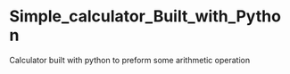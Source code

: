 # Simple_calculator_Built_with_Python
Calculator built with python to preform some arithmetic operation
